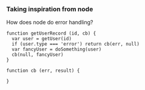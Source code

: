 ### Taking inspiration from node

How does node do error handling?

```
function getUserRecord (id, cb) {
  var user = getUser(id)
  if (user.type === 'error') return cb(err, null)
  var fancyUser = doSomething(user)
  cb(null, fancyUser)
}

function cb (err, result) {

}
```
